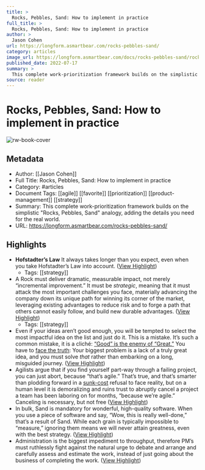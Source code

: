 ```yaml
---
title: >
  Rocks, Pebbles, Sand: How to implement in practice
full_title: >
  Rocks, Pebbles, Sand: How to implement in practice
author: >
  Jason Cohen
url: https://longform.asmartbear.com/rocks-pebbles-sand/
category: articles
image_url: https://longform.asmartbear.com/docs/rocks-pebbles-sand/rocks-pebbles-sand-good-edge-flood-fill-crop-auto-crop-100-50-100-50.png
published_date: 2022-07-17
summary: >
  This complete work-prioritization framework builds on the simplistic "Rocks, Pebbles, Sand" analogy, adding the details you need for the real world.
source: reader
---
```

# Rocks, Pebbles, Sand: How to implement in practice

![rw-book-cover](https://longform.asmartbear.com/docs/rocks-pebbles-sand/rocks-pebbles-sand-good-edge-flood-fill-crop-auto-crop-100-50-100-50.png)

## Metadata
- Author: [[Jason Cohen]]
- Full Title: Rocks, Pebbles, Sand: How to implement in practice
- Category: #articles
- Document Tags: [[agile]] [[favorite]] [[prioritization]] [[product-management]] [[strategy]] 
- Summary: This complete work-prioritization framework builds on the simplistic "Rocks, Pebbles, Sand" analogy, adding the details you need for the real world.
- URL: https://longform.asmartbear.com/rocks-pebbles-sand/

## Highlights
- **Hofstadter’s Law** 
  It always takes longer than you expect, even when you take Hofstadter’s Law into account. ([View Highlight](https://read.readwise.io/read/01hgfv1j5em0zrz4p8698r02e6))
    - Tags: [[strategy]] 
- A Rock must deliver dramatic, measurable impact, not merely “incremental improvement.” It must be *strategic*, meaning that it must attack the most important challenges you face, materially advancing the company down its unique path for winning its corner of the market, leveraging existing advantages to reduce risk and to forge a path that others cannot easily follow, and build new durable advantages. ([View Highlight](https://read.readwise.io/read/01hgfv32jmkyd42jy7jnt9dhzw))
    - Tags: [[strategy]] 
- Even if your ideas aren’t good enough, you will be tempted to select the most impactful idea on the list and just do it. This is a mistake. It’s such a common mistake, it is a cliché: [“Good” is the enemy of “Great.”](https://www.goodreads.com/quotes/701885-good-is-the-enemy-of-great-and-that-is-one?utm_source=longform.asmartbear.com&utm_campaign=longform.asmartbear.com&utm_medium=post) You have to [face the truth](https://longform.asmartbear.com/failure-to-face-the-truth/): Your biggest problem is a lack of a truly great idea, and you must solve *that* rather than embarking on a long, misguided journey. ([View Highlight](https://read.readwise.io/read/01hgfv5j50a4dyrdxefsanebm3))
- Agilists argue that if you find yourself part-way through a failing project, you can just abort, because “that’s agile.” That’s true, and that’s smarter than plodding forward in a [sunk-cost](https://blog.asmartbear.com/sunk-costs.html?utm_source=longform.asmartbear.com&utm_campaign=longform.asmartbear.com&utm_medium=post) refusal to face reality, but on a human level it is demoralizing and ruins trust to abruptly cancel a project a team has been laboring on for months, “because we’re agile.” Canceling is necessary, but not free ([View Highlight](https://read.readwise.io/read/01hgfv6y0a8k7k2rh4b51w57p0))
- In bulk, Sand is mandatory for wonderful, high-quality software. When you use a piece of software and say, “Wow, this is really well-done,” that’s a result of Sand. While each grain is typically impossible to “measure,” ignoring them means we will never attain greatness, even with the best strategy. ([View Highlight](https://read.readwise.io/read/01hgfv9h13qqcbp6v86x60fek5))
- Administration is the biggest impediment to throughput, therefore PM’s must ruthlessly fight against the natural urge to debate and arrange and carefully assess and estimate the work, instead of just going about the business of completing the work. ([View Highlight](https://read.readwise.io/read/01hgfvbcskmnhhm6p2ax7xtccw))


